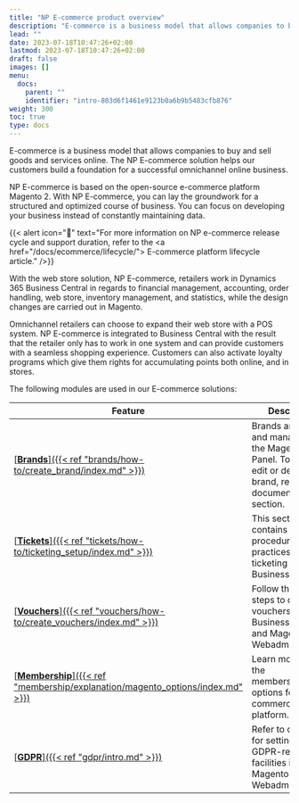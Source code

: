 ```yaml
---
title: "NP E-commerce product overview"
description: "E-commerce is a business model that allows companies to buy and sell goods and services online. The NP E-commerce solution helps our customers build a foundation for a successful omnichannel online business."
lead: ""
date: 2023-07-18T10:47:26+02:00
lastmod: 2023-07-18T10:47:26+02:00
draft: false
images: []
menu:
  docs:
    parent: ""
    identifier: "intro-803d6f1461e9123b0a6b9b5483cfb876"
weight: 300
toc: true
type: docs
---
```


E-commerce is a business model that allows companies to buy and sell goods and services online. The NP E-commerce solution helps our customers build a foundation for a successful omnichannel online business.

NP E-commerce is based on the open-source e-commerce platform Magento 2. With NP E-commerce, you can lay the groundwork for a structured and optimized course of business. You can focus on developing your business instead of constantly maintaining data.

   {{< alert icon="📝" text="For more information on NP e-commerce release cycle and support duration, refer to the <a href=\"/docs/ecommerce/lifecycle/\"> E-commerce platform lifecycle</a> article." />}}

With the web store solution, NP E-commerce, retailers work in Dynamics 365 Business Central in regards to financial management, accounting, order handling, web store, inventory management, and statistics, while the design changes are carried out in Magento. 

Omnichannel retailers can choose to expand their web store with a POS system. NP E-commerce is integrated to Business Central with the result that the retailer only has to work in one system and can provide customers with a seamless shopping experience. Customers can also activate loyalty programs which give them rights for accumulating points both online, and in stores. 

The following modules are used in our E-commerce solutions:

| Feature      | Description |
| ----------- | ----------- |
| [<ins>**Brands**<ins>]({{< ref "brands/how-to/create_brand/index.md" >}}) |  Brands are created and managed from the Magento Admin Panel. To create, edit or delete a new brand, refer to this documentation section.  |
| [<ins>**Tickets**<ins>]({{< ref "tickets/how-to/ticketing_setup/index.md" >}}) | This section contains the procedure and best practices for the ticketing setup in Business Central.  |
| [<ins>**Vouchers**<ins>]({{< ref "vouchers/how-to/create_vouchers/index.md" >}}) | Follow the provided steps to create vouchers in Business Central and Magento Webadmin.  |
| [<ins>**Membership**<ins>]({{< ref "membership/explanation/magento_options/index.md" >}}) | Learn more about the membership/loyalty options for your e-commerce platform. |
| [<ins>**GDPR**<ins>]({{< ref "gdpr/intro.md" >}}) | Refer to our guides for setting up GDPR-related facilities in Magento Webadmin. |